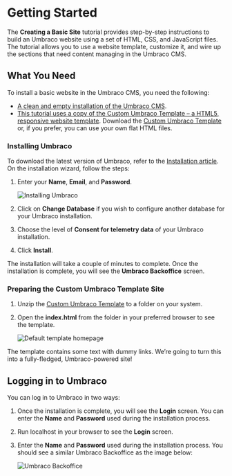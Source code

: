 # Getting Started

The **Creating a Basic Site** tutorial provides step-by-step instructions to build an Umbraco website using a set of HTML, CSS, and JavaScript files. The tutorial allows you to use a website template, customize it, and wire up the sections that need content managing in the Umbraco CMS.

## **What You Need**

To install a basic website in the Umbraco CMS, you need the following:

* [A clean and empty installation of the Umbraco CMS](getting-started.md#installing-umbraco).
* [This tutorial uses a copy of the Custom Umbraco Template – a HTML5, responsive website template](getting-started.md#preparing-the-custom-umbraco-template-site). Download the [Custom Umbraco Template](https://umbra.co/Umbracotemplate) or, if you prefer, you can use your own flat HTML files.

### Installing Umbraco

To download the latest version of Umbraco, refer to the [Installation article](../../fundamentals/setup/install/). On the installation wizard, follow the steps:

1.  Enter your **Name**, **Email**, and **Password**.

    ![Installing Umbraco](images/figure-7-installing-umbraco-v11.png)
2. Click on **Change Database** if you wish to configure another database for your Umbraco installation.
3. Choose the level of **Consent for telemetry data** of your Umbraco installation.
4. Click **Install**.

The installation will take a couple of minutes to complete. Once the installation is complete, you will see the **Umbraco Backoffice** screen.

### Preparing the Custom Umbraco Template Site

1. Unzip the [Custom Umbraco Template](https://umbra.co/Umbracotemplate) to a folder on your system.
2.  Open the **index.html** from the folder in your preferred browser to see the template.

    ![Default template homepage](images/figure-5-retrospect-template-v8.png)

The template contains some text with dummy links. We’re going to turn this into a fully-fledged, Umbraco-powered site!

## Logging in to Umbraco

You can log in to Umbraco in two ways:

1. Once the installation is complete, you will see the **Login** screen. You can enter the **Name** and **Password** used during the installation process.
2. Run localhost in your browser to see the **Login** screen.
3.  Enter the **Name** and **Password** used during the installation process. You should see a similar Umbraco Backoffice as the image below:

    ![Umbraco Backoffice](images/figure-6-umbraco-empty-v8.png)
